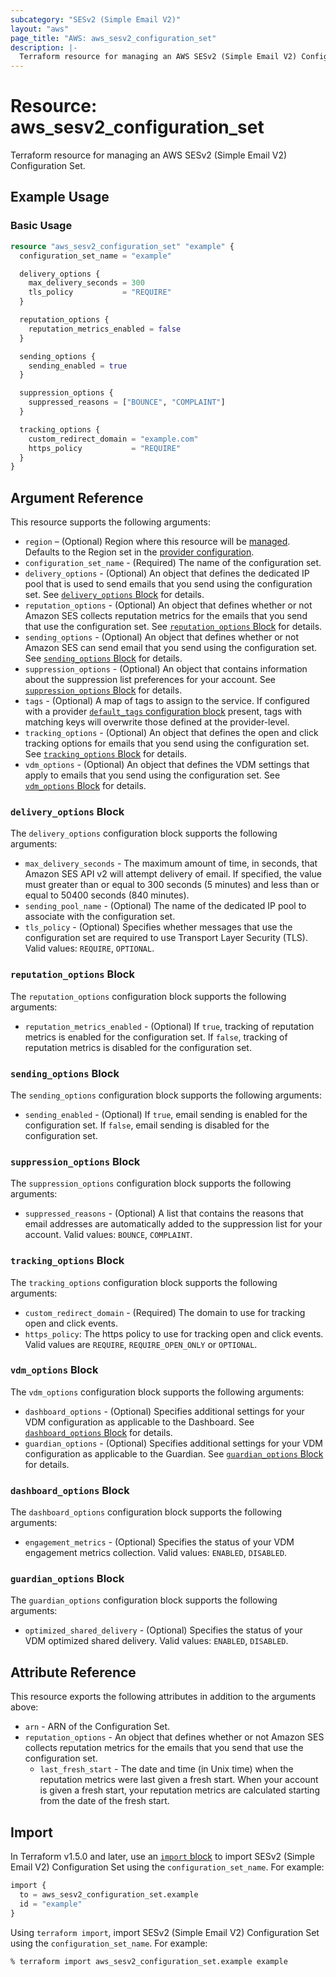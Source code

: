 ```yaml
---
subcategory: "SESv2 (Simple Email V2)"
layout: "aws"
page_title: "AWS: aws_sesv2_configuration_set"
description: |-
  Terraform resource for managing an AWS SESv2 (Simple Email V2) Configuration Set.
---
```


# Resource: aws_sesv2_configuration_set

Terraform resource for managing an AWS SESv2 (Simple Email V2) Configuration Set.

## Example Usage

### Basic Usage

```terraform
resource "aws_sesv2_configuration_set" "example" {
  configuration_set_name = "example"

  delivery_options {
    max_delivery_seconds = 300
    tls_policy           = "REQUIRE"
  }

  reputation_options {
    reputation_metrics_enabled = false
  }

  sending_options {
    sending_enabled = true
  }

  suppression_options {
    suppressed_reasons = ["BOUNCE", "COMPLAINT"]
  }

  tracking_options {
    custom_redirect_domain = "example.com"
    https_policy           = "REQUIRE"
  }
}
```

## Argument Reference

This resource supports the following arguments:

* `region` – (Optional) Region where this resource will be [managed](https://docs.aws.amazon.com/general/latest/gr/rande.html#regional-endpoints). Defaults to the Region set in the [provider configuration](https://registry.terraform.io/providers/hashicorp/aws/latest/docs#aws-configuration-reference).
* `configuration_set_name` - (Required) The name of the configuration set.
* `delivery_options` - (Optional) An object that defines the dedicated IP pool that is used to send emails that you send using the configuration set. See [`delivery_options` Block](#delivery_options-block) for details.
* `reputation_options` - (Optional) An object that defines whether or not Amazon SES collects reputation metrics for the emails that you send that use the configuration set. See [`reputation_options` Block](#reputation_options-block) for details.
* `sending_options` - (Optional) An object that defines whether or not Amazon SES can send email that you send using the configuration set. See [`sending_options` Block](#sending_options-block) for details.
* `suppression_options` - (Optional) An object that contains information about the suppression list preferences for your account. See [`suppression_options` Block](#suppression_options-block) for details.
* `tags` - (Optional) A map of tags to assign to the service. If configured with a provider [`default_tags` configuration block](https://registry.terraform.io/providers/hashicorp/aws/latest/docs#default_tags-configuration-block) present, tags with matching keys will overwrite those defined at the provider-level.
* `tracking_options` - (Optional) An object that defines the open and click tracking options for emails that you send using the configuration set. See [`tracking_options` Block](#tracking_options-block) for details.
* `vdm_options` - (Optional) An object that defines the VDM settings that apply to emails that you send using the configuration set. See [`vdm_options` Block](#vdm_options-block) for details.

### `delivery_options` Block

The `delivery_options` configuration block supports the following arguments:

* `max_delivery_seconds` - The maximum amount of time, in seconds, that Amazon SES API v2 will attempt delivery of email. If specified, the value must greater than or equal to 300 seconds (5 minutes) and less than or equal to 50400 seconds (840 minutes).
* `sending_pool_name` - (Optional) The name of the dedicated IP pool to associate with the configuration set.
* `tls_policy` - (Optional) Specifies whether messages that use the configuration set are required to use Transport Layer Security (TLS). Valid values: `REQUIRE`, `OPTIONAL`.

### `reputation_options` Block

The `reputation_options` configuration block supports the following arguments:

* `reputation_metrics_enabled` - (Optional) If `true`, tracking of reputation metrics is enabled for the configuration set. If `false`, tracking of reputation metrics is disabled for the configuration set.

### `sending_options` Block

The `sending_options` configuration block supports the following arguments:

* `sending_enabled` - (Optional) If `true`, email sending is enabled for the configuration set. If `false`, email sending is disabled for the configuration set.

### `suppression_options` Block

The `suppression_options` configuration block supports the following arguments:

* `suppressed_reasons` - (Optional) A list that contains the reasons that email addresses are automatically added to the suppression list for your account. Valid values: `BOUNCE`, `COMPLAINT`.

### `tracking_options` Block

The `tracking_options` configuration block supports the following arguments:

* `custom_redirect_domain` - (Required) The domain to use for tracking open and click events.
* `https_policy`: The https policy to use for tracking open and click events. Valid values are `REQUIRE`, `REQUIRE_OPEN_ONLY` or `OPTIONAL`.

### `vdm_options` Block

The `vdm_options` configuration block supports the following arguments:

* `dashboard_options` - (Optional) Specifies additional settings for your VDM configuration as applicable to the Dashboard. See [`dashboard_options` Block](#dashboard_options-block) for details.
* `guardian_options` - (Optional) Specifies additional settings for your VDM configuration as applicable to the Guardian. See [`guardian_options` Block](#guardian_options-block) for details.

### `dashboard_options` Block

The `dashboard_options` configuration block supports the following arguments:

* `engagement_metrics` - (Optional) Specifies the status of your VDM engagement metrics collection. Valid values: `ENABLED`, `DISABLED`.

### `guardian_options` Block

The `guardian_options` configuration block supports the following arguments:

* `optimized_shared_delivery` - (Optional) Specifies the status of your VDM optimized shared delivery. Valid values: `ENABLED`, `DISABLED`.

## Attribute Reference

This resource exports the following attributes in addition to the arguments above:

* `arn` - ARN of the Configuration Set.
* `reputation_options` - An object that defines whether or not Amazon SES collects reputation metrics for the emails that you send that use the configuration set.
    * `last_fresh_start` - The date and time (in Unix time) when the reputation metrics were last given a fresh start. When your account is given a fresh start, your reputation metrics are calculated starting from the date of the fresh start.

## Import

In Terraform v1.5.0 and later, use an [`import` block](https://developer.hashicorp.com/terraform/language/import) to import SESv2 (Simple Email V2) Configuration Set using the `configuration_set_name`. For example:

```terraform
import {
  to = aws_sesv2_configuration_set.example
  id = "example"
}
```

Using `terraform import`, import SESv2 (Simple Email V2) Configuration Set using the `configuration_set_name`. For example:

```console
% terraform import aws_sesv2_configuration_set.example example
```
